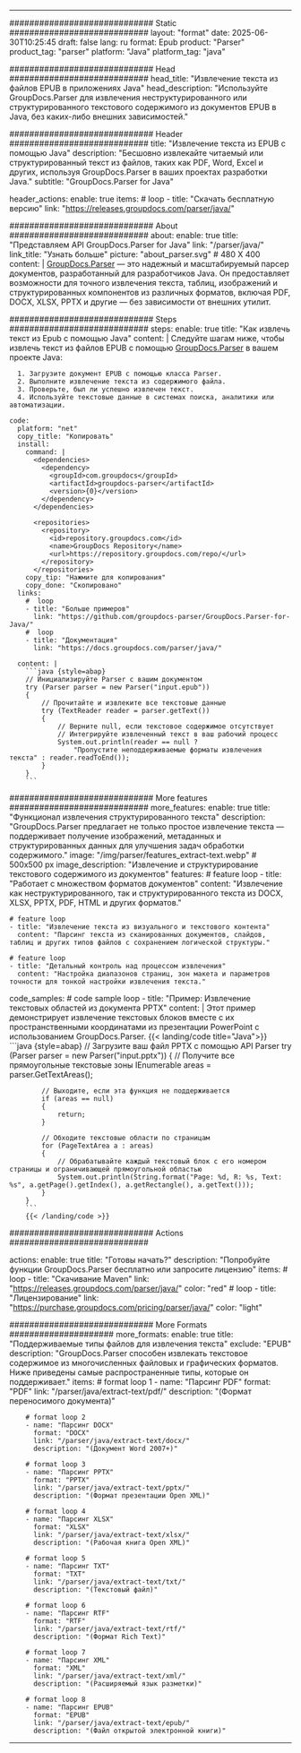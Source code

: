 


---
############################# Static ############################
layout: "format"
date:  2025-06-30T10:25:45
draft: false
lang: ru
format: Epub
product: "Parser"
product_tag: "parser"
platform: "Java"
platform_tag: "java"

############################# Head ############################
head_title: "Извлечение текста из файлов EPUB в приложениях Java"
head_description: "Используйте GroupDocs.Parser для извлечения неструктурированного или структурированного текстового содержимого из документов EPUB в Java, без каких-либо внешних зависимостей."

############################# Header ############################
title: "Извлечение текста из EPUB с помощью Java" 
description: "Бесшовно извлекайте читаемый или структурированный текст из файлов, таких как PDF, Word, Excel и других, используя GroupDocs.Parser в ваших проектах разработки Java."
subtitle: "GroupDocs.Parser for Java" 

header_actions:
  enable: true
  items:
    #  loop
    - title: "Скачать бесплатную версию"
      link: "https://releases.groupdocs.com/parser/java/"
      
############################# About ############################
about:
    enable: true
    title: "Представляем API GroupDocs.Parser for Java"
    link: "/parser/java/"
    link_title: "Узнать больше"
    picture: "about_parser.svg" # 480 X 400
    content: |
       [GroupDocs.Parser](/parser/java/) — это надежный и масштабируемый парсер документов, разработанный для разработчиков Java. Он предоставляет возможности для точного извлечения текста, таблиц, изображений и структурированных компонентов из различных форматов, включая PDF, DOCX, XLSX, PPTX и другие — без зависимости от внешних утилит.

############################# Steps ############################
steps:
    enable: true
    title: "Как извлечь текст из Epub с помощью Java"
    content: |
      Следуйте шагам ниже, чтобы извлечь текст из файлов EPUB с помощью [GroupDocs.Parser](/parser/java/) в вашем проекте Java:
      
      1. Загрузите документ EPUB с помощью класса Parser.
      2. Выполните извлечение текста из содержимого файла.
      3. Проверьте, был ли успешно извлечен текст.
      4. Используйте текстовые данные в системах поиска, аналитики или автоматизации.
   
    code:
      platform: "net"
      copy_title: "Копировать"
      install:
        command: |
          <dependencies>
            <dependency>
              <groupId>com.groupdocs</groupId>
              <artifactId>groupdocs-parser</artifactId>
              <version>{0}</version>
            </dependency>
          </dependencies>

          <repositories>
            <repository>
              <id>repository.groupdocs.com</id>
              <name>GroupDocs Repository</name>
              <url>https://repository.groupdocs.com/repo/</url>
            </repository>
          </repositories>
        copy_tip: "Нажмите для копирования"
        copy_done: "Скопировано"
      links:
        #  loop
        - title: "Больше примеров"
          link: "https://github.com/groupdocs-parser/GroupDocs.Parser-for-Java/"
        #  loop
        - title: "Документация"
          link: "https://docs.groupdocs.com/parser/java/"
          
      content: |
        ```java {style=abap}
        // Инициализируйте Parser с вашим документом
        try (Parser parser = new Parser("input.epub"))
        {
            // Прочитайте и извлеките все текстовые данные
            try (TextReader reader = parser.getText())
            {
                // Верните null, если текстовое содержимое отсутствует
                // Интегрируйте извлеченный текст в ваш рабочий процесс
                System.out.println(reader == null ? 
                    "Пропустите неподдерживаемые форматы извлечения текста" : reader.readToEnd());
            }
        }
        ```            

############################# More features ############################
more_features:
  enable: true
  title: "Функционал извлечения структурированного текста"
  description: "GroupDocs.Parser предлагает не только простое извлечение текста — поддерживает получение изображений, метаданных и структурированных данных для улучшения задач обработки содержимого."
  image: "/img/parser/features_extract-text.webp" # 500x500 px
  image_description: "Извлечение и структурирование текстового содержимого из документов"
  features:
    # feature loop
    - title: "Работает с множеством форматов документов"
      content: "Извлечение как неструктурированного, так и структурированного текста из DOCX, XLSX, PPTX, PDF, HTML и других форматов."

    # feature loop
    - title: "Извлечение текста из визуального и текстового контента"
      content: "Парсинг текста из сканированных документов, слайдов, таблиц и других типов файлов с сохранением логической структуры."

    # feature loop
    - title: "Детальный контроль над процессом извлечения"
      content: "Настройка диапазонов страниц, зон макета и параметров точности для тонкой настройки извлечения текста."
      
  code_samples:
    # code sample loop
    - title: "Пример: Извлечение текстовых областей из документа PPTX"
      content: |
        Этот пример демонстрирует извлечение текстовых блоков вместе с их пространственными координатами из презентации PowerPoint с использованием GroupDocs.Parser.
        {{< landing/code title="Java">}}
        ```java {style=abap}
        //  Загрузите ваш файл PPTX с помощью API Parser
        try (Parser parser = new Parser("input.pptx"))
        {
            // Получите все прямоугольные текстовые зоны
            IEnumerable<PageTextArea> areas = parser.GetTextAreas();

            // Выходите, если эта функция не поддерживается
            if (areas == null)
            {
                return;
            }

            // Обходите текстовые области по страницам
            for (PageTextArea a : areas)
            {
                // Обрабатывайте каждый текстовый блок с его номером страницы и ограничивающей прямоугольной областью
                System.out.println(String.format("Page: %d, R: %s, Text: %s", a.getPage().getIndex(), a.getRectangle(), a.getText()));
            }
        }
        ```
        {{< /landing/code >}}


############################# Actions ############################

actions:
  enable: true
  title: "Готовы начать?"
  description: "Попробуйте функции GroupDocs.Parser бесплатно или запросите лицензию"
  items:
    #  loop
    - title: "Скачивание Maven"
      link: "https://releases.groupdocs.com/parser/java/"
      color: "red"
        #  loop
    - title: "Лицензирование"
      link: "https://purchase.groupdocs.com/pricing/parser/java/"
      color: "light"


############################# More Formats #####################
more_formats:
    enable: true
    title: "Поддерживаемые типы файлов для извлечения текста"
    exclude: "EPUB"
    description: "GroupDocs.Parser способен извлекать текстовое содержимое из многочисленных файловых и графических форматов. Ниже приведены самые распространенные типы, которые он поддерживает."
    items: 
        # format loop 1
        - name: "Парсинг PDF"
          format: "PDF"
          link: "/parser/java/extract-text/pdf/"
          description: "(Формат переносимого документа)"
          
        # format loop 2
        - name: "Парсинг DOCX"
          format: "DOCX"
          link: "/parser/java/extract-text/docx/"
          description: "(Документ Word 2007+)"
          
        # format loop 3
        - name: "Парсинг PPTX"
          format: "PPTX"
          link: "/parser/java/extract-text/pptx/"
          description: "(Формат презентации Open XML)"
          
        # format loop 4
        - name: "Парсинг XLSX"
          format: "XLSX"
          link: "/parser/java/extract-text/xlsx/"
          description: "(Рабочая книга Open XML)"
          
        # format loop 5
        - name: "Парсинг TXT"
          format: "TXT"
          link: "/parser/java/extract-text/txt/"
          description: "(Текстовый файл)"
          
        # format loop 6
        - name: "Парсинг RTF"
          format: "RTF"
          link: "/parser/java/extract-text/rtf/"
          description: "(Формат Rich Text)"
          
        # format loop 7
        - name: "Парсинг XML"
          format: "XML"
          link: "/parser/java/extract-text/xml/"
          description: "(Расширяемый язык разметки)"
          
        # format loop 8
        - name: "Парсинг EPUB"
          format: "EPUB"
          link: "/parser/java/extract-text/epub/"
          description: "(Файл открытой электронной книги)"
         
          

---